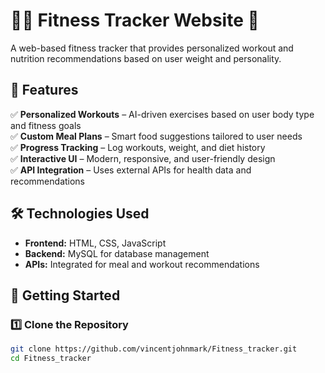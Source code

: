 # 🏋️‍♂️ Fitness Tracker Website 🥗  
A web-based fitness tracker that provides personalized workout and nutrition recommendations based on user weight and personality.

## 📌 Features  
✅ **Personalized Workouts** – AI-driven exercises based on user body type and fitness goals  
✅ **Custom Meal Plans** – Smart food suggestions tailored to user needs  
✅ **Progress Tracking** – Log workouts, weight, and diet history  
✅ **Interactive UI** – Modern, responsive, and user-friendly design  
✅ **API Integration** – Uses external APIs for health data and recommendations  

## 🛠️ Technologies Used  
- **Frontend:** HTML, CSS, JavaScript  
- **Backend:** MySQL for database management  
- **APIs:** Integrated for meal and workout recommendations  

## 🚀 Getting Started  

### 1️⃣ Clone the Repository  
```sh
git clone https://github.com/vincentjohnmark/Fitness_tracker.git
cd Fitness_tracker
